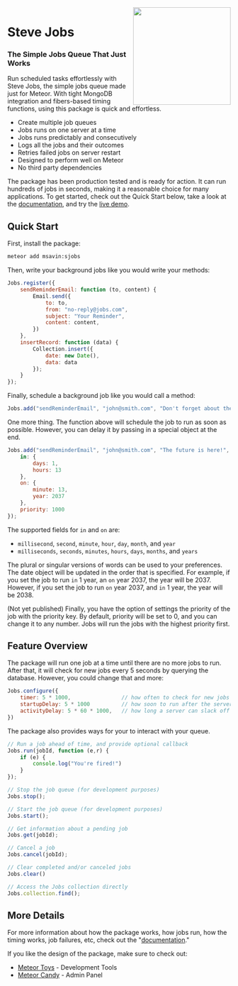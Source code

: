 <img align="right" width="220" src="https://github.com/msavin/stevejobs/blob/master/ICON.png?raw=true" />

# Steve Jobs

### The Simple Jobs Queue That Just Works

Run scheduled tasks effortlessly with Steve Jobs, the simple jobs queue made just for Meteor. With tight MongoDB integration and fibers-based timing functions, using this package is quick and effortless.

 - Create multiple job queues
 - Jobs runs on one server at a time
 - Jobs runs predictably and consecutively
 - Logs all the jobs and their outcomes
 - Retries failed jobs on server restart
 - Designed to perform well on Meteor
 - No third party dependencies

The package has been production tested and is ready for action. It can run hundreds of jobs in seconds, making it a reasonable choice for many applications. To get started, check out the Quick Start below, take a look at the <a href="./DOCUMENTATION.md">documentation</a>, and try the <a href="http://jobsqueue.herokuapp.com">live demo</a>.

## Quick Start

First, install the package:

```bash
meteor add msavin:sjobs
```

Then, write your background jobs like you would write your methods: 

```javascript
Jobs.register({
    sendReminderEmail: function (to, content) {
        Email.send({
            to: to,
            from: "no-reply@jobs.com",
            subject: "Your Reminder",
            content: content,
        })
    },
    insertRecord: function (data) {
        Collection.insert({
            date: new Date(),
            data: data
        });
    }
});
```

Finally, schedule a background job like you would call a method: 

```javascript
Jobs.add("sendReminderEmail", "john@smith.com", "Don't forget about the launch!");
```

One more thing. The function above will schedule the job to run as soon as possible. However, you can delay it by passing in a special object at the end.

```javascript
Jobs.add("sendReminderEmail", "john@smith.com", "The future is here!", {
    in: {
        days: 1,
        hours: 13
    }, 
    on: {
        minute: 13,
        year: 2037
    },
    priority: 1000
});
```

The supported fields for `in` and `on` are:
 - `millisecond`, `second`, `minute`, `hour`, `day`, `month`, and `year`
 - `milliseconds`, `seconds`, `minutes`, `hours`, `days`, `months`, and `years`

The plural or singular versions of words can be used to your preferences. The date object will be updated in the order that is specified. For example, if you set the job to run `in` 1 year, an `on` year 2037, the year will be 2037. However, if you set the job to run `on` year 2037, and `in` 1 year, the year will be 2038.

(Not yet published) Finally, you have the option of settings the priority of the job with the priority key. By default, priority will be set to 0, and you can change it to any number. Jobs will run the jobs with the highest priority first.

## Feature Overview 

The package will run one job at a time until there are no more jobs to run. After that, it will check for new jobs every 5 seconds by querying the database. However, you could change that and more: 

```javascript
Jobs.configure({
    timer: 5 * 1000,                // how often to check for new jobs
    startupDelay: 5 * 1000          // how soon to run after the server has started
    activityDelay: 5 * 60 * 1000,   // how long a server can slack off for before another server takes over
})
```

The package also provides ways for your to interact with your queue.

```javascript
// Run a job ahead of time, and provide optional callback
Jobs.run(jobId, function (e,r) {
    if (e) {
        console.log("You're fired!")
    }
});

// Stop the job queue (for development purposes)
Jobs.stop();

// Start the job queue (for development purposes)
Jobs.start();

// Get information about a pending job
Jobs.get(jobId);

// Cancel a job 
Jobs.cancel(jobId);

// Clear completed and/or canceled jobs
Jobs.clear()

// Access the Jobs collection directly
Jobs.collection.find();
```

## More Details

For more information about how the package works, how jobs run, how the timing works, job failures, etc, check out the "<a href="DOCUMENTATION.md">documentation</a>."

If you like the design of the package, make sure to check out: 
 - <a href="http://meteor.toys">Meteor Toys</a> - Development Tools
 - <a href="https://www.meteorcandy.com">Meteor Candy</a> - Admin Panel
